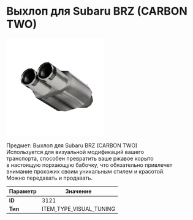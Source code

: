 # Выхлоп для Subaru BRZ (CARBON TWO)

![Item Image](../img/3121.webp?raw=true)

Предмет: Выхлоп для Subaru BRZ (CARBON TWO)<br>Используется для визуальной модификаций вашего<br>транспорта, способен превратить ваше ржавое корыто<br>в настоящую порхающую бабочку, что обязательно привлечет<br>внимание прохожих своим уникальным стилем и красотой.<br>Можно передавать и продавать.


| Параметр | Значение |
|----------|----------|
| **ID** | 3121 |
| **Тип** | ITEM_TYPE_VISUAL_TUNING |

